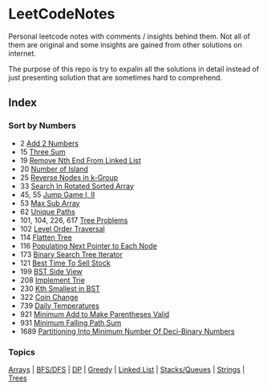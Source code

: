 # LeetCodeNotes
Personal leetcode notes with comments / insights behind them. Not all of them are original and some insights are gained from other solutions on internet.

The purpose of this repo is try to expalin all the solutions in detail instead of just presenting solution that are sometimes hard to comprehend.

## Index
### Sort by Numbers

- 2 [Add 2 Numbers](https://github.com/lorenzoc25/LeetCodeNotes/blob/main/LinkedList/2Add2Num.cpp)
- 15 [Three Sum](https://github.com/lorenzoc25/LeetCodeNotes/blob/main/Arrays/15ThreeSum.py)
- 19 [Remove Nth End From Linked List](https://github.com/lorenzoc25/LeetCodeNotes/blob/main/LinkedList/19RemoveNthNodeFromEndList.py)
- 20 [Number of Island](https://github.com/lorenzoc25/LeetCodeNotes/blob/main/BFS:DFS/20NumOfIsland.py)
- 25 [Reverse Nodes in k-Group](https://github.com/lorenzoc25/LeetCodeNotes/blob/main/LinkedList/25ReverseNodeKGroup.md)
- 33 [Search In Rotated Sorted Array](https://github.com/lorenzoc25/LeetCodeNotes/blob/main/Arrays/33searchInRotatedSortedArr.cpp)
- 45, 55 [Jump Game I, II](https://github.com/lorenzoc25/LeetCodeNotes/blob/main/Greedy/JumpGames.py)
- 53 [Max Sub Array](https://github.com/lorenzoc25/LeetCodeNotes/blob/main/Arrays/53MaxSubArray.py)
- 62 [Unique Paths](https://github.com/lorenzoc25/LeetCodeNotes/blob/main/DynamicProgramming/62UniquePath.md)
- 101, 104, 226, 617 [Tree Problems](https://github.com/lorenzoc25/LeetCodeNotes/blob/main/Trees/TreeProblems.py)
- 102 [Level Order Traversal](https://github.com/lorenzoc25/LeetCodeNotes/blob/main/Trees/102LevelOrderTraversal.md)
- 114 [Flatten Tree](https://github.com/lorenzoc25/LeetCodeNotes/blob/main/Trees/114FlattenTree.md)
- 116 [Populating Next Pointer to Each Node](https://github.com/lorenzoc25/LeetCodeNotes/blob/main/Trees/116PopluatingPtr.md)
- 173 [Binary Search Tree Iterator](https://github.com/lorenzoc25/LeetCodeNotes/blob/main/Trees/173BSTIt.md)
- 121 [Best Time To Sell Stock](https://github.com/lorenzoc25/LeetCodeNotes/blob/main/Arrays/121BestTimeSellStock.py)
- 199 [BST Side View](https://github.com/lorenzoc25/LeetCodeNotes/blob/main/Trees/199BSTSideView.cpp)
- 208 [Implement Trie](https://github.com/lorenzoc25/LeetCodeNotes/blob/main/Trees/208ImplementTrie.md)
- 230 [Kth Smallest in BST](https://github.com/lorenzoc25/LeetCodeNotes/blob/main/Trees/230KthSmallInBST.py)
- 322 [Coin Change](https://github.com/lorenzoc25/LeetCodeNotes/blob/main/DynamicProgramming/322CoinChange.md)
- 739 [Daily Temperatures](https://github.com/lorenzoc25/LeetCodeNotes/blob/main/Stacks:Queues/739DailyTemp.py)
- 921 [Minimum Add to Make Parentheses Valid](https://github.com/lorenzoc25/LeetCodeNotes/blob/main/String/921MinimiumAddParen.md)
- 931 [Minimum Falling Path Sum](https://github.com/lorenzoc25/LeetCodeNotes/blob/main/DynamicProgramming/931MinFallingPath.md)
- 1689 [Partitioning Into Minimum Number Of Deci-Binary Numbers](https://github.com/lorenzoc25/LeetCodeNotes/blob/main/Greedy/1689Partition...Numbers.py)

### Topics
[Arrays](https://github.com/lorenzoc25/LeetCodeNotes/tree/main/Arrays) | [BFS/DFS](https://github.com/lorenzoc25/LeetCodeNotes/tree/main/BFS:DFS) | [DP](https://github.com/lorenzoc25/LeetCodeNotes/tree/main/DynamicProgramming) | [Greedy](https://github.com/lorenzoc25/LeetCodeNotes/tree/main/Greedy) | [Linked List](https://github.com/lorenzoc25/LeetCodeNotes/tree/main/LinkedList) | [Stacks/Queues](https://github.com/lorenzoc25/LeetCodeNotes/tree/main/Stacks:Queues) | [Strings](https://github.com/lorenzoc25/LeetCodeNotes/tree/main/String) | [Trees](https://github.com/lorenzoc25/LeetCodeNotes/tree/main/Trees)